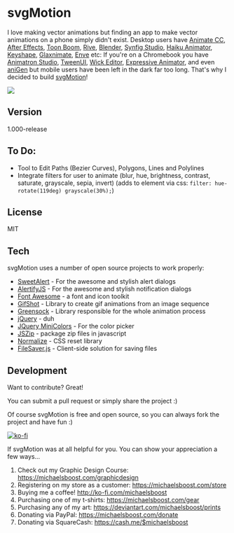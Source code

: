 svgMotion
===================

I love making vector animations but finding an app to make vector animations on a phone simply didn't exist. Desktop users have [Animate CC](https://www.adobe.com/products/animate.html), [After Effects](https://www.adobe.com/products/aftereffects.html), [Toon Boom](https://www.toonboom.com/), [Rive](https://rive.app/), [Blender](https://blender.org/), [Synfig Studio](https://www.synfig.org/), [Haiku Animator](https://www.haikuanimator.com/), [Keyshape](https://www.keyshapeapp.com/), [Glaxnimate](https://glaxnimate.mattbas.org/), [Enve](https://maurycyliebner.github.io/index) etc: If you're on a Chromebook you have [Animatron Studio](https://www.animatron.com/studio/), [TweenUI](https://tweenui.com/animator/), [Wick Editor](https://www.wickeditor.com/), [Expressive Animator](https://www.expressivesuite.com/), and even [aniGen](http://anigen.org/) but mobile users have been left in the dark far too long. That's why I decided to build [svgMotion](https://michaelsboost.github.io/svgMotion)!

![](https://raw.githubusercontent.com/michaelsboost/svgMotion/gh-pages/screenshot.png)

Version
-------------

1.000-release

To Do:
-------------
 * Tool to Edit Paths (Bezier Curves), Polygons, Lines and Polylines  
 * Integrate filters for user to animate (blur, hue, brightness, contrast, saturate, grayscale, sepia, invert) (adds to element via css: `filter: hue-rotate(119deg) grayscale(30%);`)  

License
-------------

MIT

Tech
-------------

svgMotion uses a number of open source projects to work properly:

* [SweetAlert](https://sweetalert.js.org/guides/) - For the awesome and stylish alert dialogs
* [AlertifyJS](http://alertifyjs.com/) - For the awesome and stylish notification dialogs
* [Font Awesome](https://fontawesome.com/) - a font and icon toolkit
* [GifShot](https://yahoo.github.io/gifshot/) - Library to create gif animations from an image sequence
* [Greensock](https://greensock.com/) - Library responsible for the whole animation process
* [jQuery](http://jquery.com/) - duh
* [JQuery MiniColors](https://labs.abeautifulsite.net/jquery-minicolors/index.html) - For the color picker
* [JSZip](https://stuk.github.io/jszip/) - package zip files in javascript
* [Normalize](https://github.com/necolas/normalize.css) - CSS reset library
* [FileSaver.js](https://github.com/eligrey/FileSaver.js/) - Client-side solution for saving files

Development
-------------

Want to contribute? Great!  

You can submit a pull request or simply share the project :)

Of course svgMotion is free and open source, so you can always fork the project and have fun :)

[![ko-fi](https://az743702.vo.msecnd.net/cdn/kofi2.png?v=0)](https://ko-fi.com/michaelsboost)

If svgMotion was at all helpful for you. You can show your appreciation a few ways...

1) Check out my Graphic Design Course: https://michaelsboost.com/graphicdesign  
2) Registering on my store as a customer: https://michaelsboost.com/store  
3) Buying me a coffee! http://ko-fi.com/michaelsboost  
4) Purchasing one of my t-shirts: https://michaelsboost.com/gear  
5) Purchasing any of my art: https://deviantart.com/michaelsboost/prints  
6) Donating via PayPal: https://michaelsboost.com/donate  
7) Donating via SquareCash: https://cash.me/$michaelsboost  
